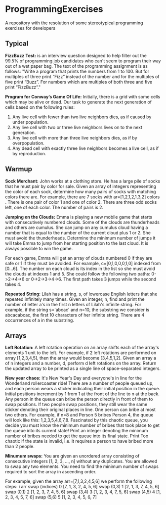 # ProgrammingExercises
A repository with the resolution of some stereotypical programming exercises for developers

## Typical
**FizzBuzz Test:** is an interview question designed to help filter out the 99.5% of programming job candidates who can't seem to program their way out of a wet paper bag. The text of the programming assignment is as follows:
"Write a program that prints the numbers from 1 to 100. But for multiples of three print “Fizz” instead of the number and for the multiples of five print “Buzz”. For numbers which are multiples of both three and five print “FizzBuzz”."

**Program for Conway’s Game Of Life:** Initially, there is a grid with some cells which may be alive or dead. Our task to generate the next generation of cells based on the following rules:
1. Any live cell with fewer than two live neighbors dies, as if caused by under population.
2. Any live cell with two or three live neighbors lives on to the next generation.
3. Any live cell with more than three live neighbors dies, as if by overpopulation.
4. Any dead cell with exactly three live neighbors becomes a live cell, as if by reproduction.

## Warmup
**Sock Merchant:** John works at a clothing store. He has a large pile of socks that he must pair by color for sale. Given an array of integers representing the color of each sock, determine how many pairs of socks with matching colors there are. For example, there are 7 socks with ar=[1,2,1,2,1,3,2] colors . There is one pair of color 1 and one of color 2. There are three odd socks left, one of each color. The number of pairs is 2.

**Jumping on the Clouds:** Emma is playing a new mobile game that starts with consecutively numbered clouds. Some of the clouds are thunderheads and others are cumulus. She can jump on any cumulus cloud having a number that is equal to the number of the current cloud plus 1 or 2. She must avoid the thunderheads. Determine the minimum number of jumps it will take Emma to jump from her starting position to the last cloud. It is always possible to win the game.

For each game, Emma will get an array of clouds numbered 0 if they are safe or 1 if they must be avoided. For example,  c=[0,1,0,0,0,1,0] indexed from [0...6]. The number on each cloud is its index in the list so she must avoid the clouds at indexes 1 and 5. She could follow the following two paths: 0->2->4->6 or 0->2->3->4->6. The first path takes 3 jumps while the second takes 4.

**Repeated String:** Lilah has a string, s, of lowercase English letters that she repeated infinitely many times. Given an integer, n, find and print the number of letter a's in the first n letters of Lilah's infinite string.
For example, if the string s='abcac' and n=10, the substring we consider is abcacabcac, the first 10 characters of her infinite string. There are 4 occurrences of a in the substring.

## Arrays
**Left Rotation:** A left rotation operation on an array shifts each of the array's elements 1 unit to the left. For example, if 2 left rotations are performed on array [1,2,3,4,5], then the array would become [3,4,5,1,2].
Given an array a of n integers and a number, d, perform d left rotations on the array. Return the updated array to be printed as a single line of space-separated integers.

**New year chaos:** It's New Year's Day and everyone's in line for the Wonderland rollercoaster ride! There are a number of people queued up, and each person wears a sticker indicating their initial position in the queue. Initial positions increment by 1 from 1 at the front of the line to n at the back.
Any person in the queue can bribe the person directly in front of them to swap positions. If two people swap positions, they still wear the same sticker denoting their original places in line. One person can bribe at most two others. For example, if n=8 and Person 5 bribes Person 4, the queue will look like this: 1,2,3,5,4,6,7,8.
Fascinated by this chaotic queue, you decide you must know the minimum number of bribes that took place to get the queue into its current state!
Print an integer denoting the minimum number of bribes needed to get the queue into its final state. Print Too chaotic if the state is invalid, i.e. it requires a person to have bribed more than 2 people.

**Minumum swaps:** You are given an unordered array consisting of consecutive integers  [1, 2, 3, ..., n] without any duplicates. You are allowed to swap any two elements. You need to find the minimum number of swaps required to sort the array in ascending order.

For example, given the array arr=[7,1,3,2,4,5,6] we perform the following steps:
i   arr                     swap (indices)
0   [7, 1, 3, 2, 4, 5, 6]   swap (0,3)
1   [2, 1, 3, 7, 4, 5, 6]   swap (0,1)
2   [1, 2, 3, 7, 4, 5, 6]   swap (3,4)
3   [1, 2, 3, 4, 7, 5, 6]   swap (4,5)
4   [1, 2, 3, 4, 5, 7, 6]   swap (5,6)
5   [1, 2, 3, 4, 5, 6, 7]
